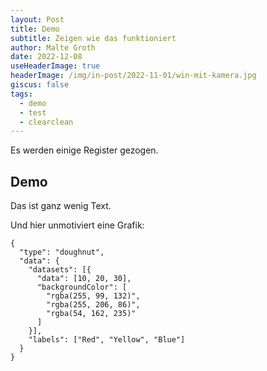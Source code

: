 ```yaml
---
layout: Post
title: Demo
subtitle: Zeigen wie das funktioniert
author: Malte Groth
date: 2022-12-08
useHeaderImage: true
headerImage: /img/in-post/2022-11-01/win-mit-kamera.jpg
giscus: false
tags:
  - demo
  - test
  - clearclean
---
```

Es werden einige Register gezogen.

<!-- more -->

## Demo

Das ist ganz wenig Text.

Und hier unmotiviert eine Grafik:

```chart
{
  "type": "doughnut",
  "data": {
    "datasets": [{
      "data": [10, 20, 30],
      "backgroundColor": [
        "rgba(255, 99, 132)",
        "rgba(255, 206, 86)",
        "rgba(54, 162, 235)"
      ]
    }],
    "labels": ["Red", "Yellow", "Blue"]
  }
}
```